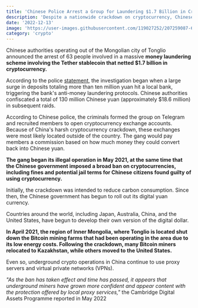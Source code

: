 ```yaml
---
title: 'Chinese Police Arrest a Group for Laundering $1.7 Billion in Cryptocurrency'
description: 'Despite a nationwide crackdown on cryptocurrency, Chinese criminal organisations continue to use digital assets to avoid prosecution.'
date: '2022-12-13'
image: 'https://user-images.githubusercontent.com/119027252/207259087-6fda5498-5911-4c6d-8fdb-84374fa8ee29.png'
category: 'crypto'
---
```


Chinese authorities operating out of the Mongolian city of Tonglio announced the arrest of 63 people involved in a massive **money laundering scheme involving the Tether stablecoin that netted $1.7 billion in cryptocurrency.**


According to the police [statement](https://mp.weixin.qq.com/s/JO3lpwKXj66ef0wf9qo3vw), the investigation began when a large surge in deposits totaling more than ten million yuan hit a local bank, triggering the bank's anti-money laundering protocols. Chinese authorities confiscated a total of 130 million Chinese yuan (approximately $18.6 million) in subsequent raids.

According to Chinese police, the criminals formed the group on Telegram and recruited members to open cryptocurrency exchange accounts. Because of China's harsh cryptocurrency crackdown, these exchanges were most likely located outside of the country. The gang would pay members a commission based on how much money they could convert back into Chinese yuan.

**The gang began its illegal operation in May 2021, at the same time that the Chinese government imposed a broad ban on cryptocurrencies, including fines and potential jail terms for Chinese citizens found guilty of using cryptocurrency.**

Initially, the crackdown was intended to reduce carbon consumption. Since then, the Chinese government has begun to roll out its digital yuan currency.

Countries around the world, including Japan, Australia, China, and the United States, have begun to develop their own version of the digital dollar.

**In April 2021, the region of Inner Mongolia, where Tonglio is located shut down the Bitcoin mining farms that had been operating in the area due to its low energy costs. Following the crackdown, many Bitcoin miners relocated to Kazakhstan, while others moved to the United States.**

Even so, underground crypto operations in China continue to use proxy servers and virtual private networks (VPNs).

*"As the ban has taken effect and time has passed, it appears that underground miners have grown more confident and appear content with the protection offered by local proxy services,"* the Cambridge Digital Assets Programme reported in May 2022
